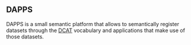 ## DAPPS

DAPPS is a small semantic platform that allows to semantically register datasets through the [DCAT](http://www.w3.org/TR/vocab-dcat/) vocabulary and applications that make use of those datasets.

